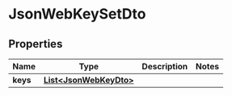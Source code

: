 # JsonWebKeySetDto

## Properties

| Name     | Type                                              | Description | Notes |
| -------- | ------------------------------------------------- | ----------- | ----- |
| **keys** | [**List&lt;JsonWebKeyDto&gt;**](JsonWebKeyDto.md) |             |       |
